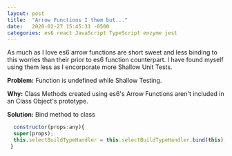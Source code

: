 ```yaml
---
layout: post
title:  "Arrow Functions I them but..."
date:   2020-02-27 15:45:31 -0500
categories: es6 react JavaScript TypeScript enzyme jest
---
```

As much as I love es6 arrow functions are short sweet and less binding to this worries than their prior to es6 function counterpart. I have found myself using them less as I encorporate more Shallow Unit Tests.

**Problem:**
Function is undefined while Shallow Testing.

**Why:**
Class Methods created using es6's Arrow Functions aren't included in an Class Object's prototype.

**Solution:**
Bind method to class

```js
  constructor(props:any){
  super(props);
  this.selectBuildTypeHandler = this.selectBuildTypeHandler.bind(this);
 }
```
